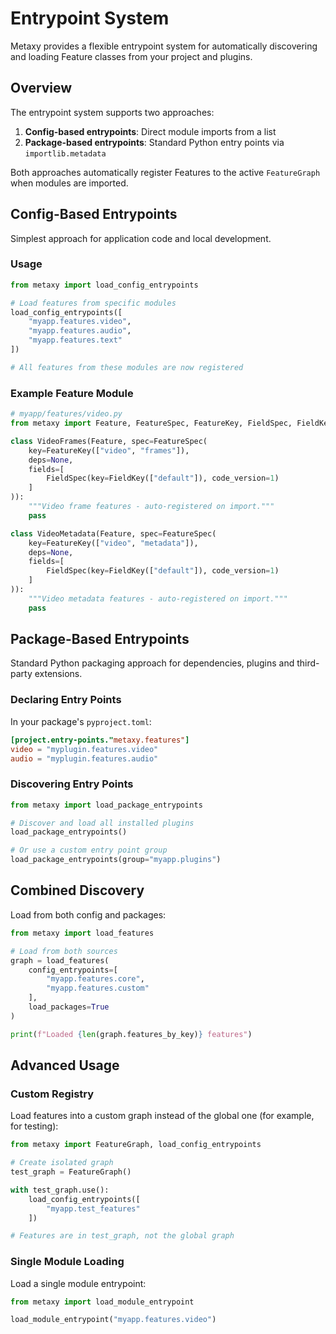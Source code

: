 # Entrypoint System

Metaxy provides a flexible entrypoint system for automatically discovering and loading Feature classes from your project and plugins.

## Overview

The entrypoint system supports two approaches:

1. **Config-based entrypoints**: Direct module imports from a list
2. **Package-based entrypoints**: Standard Python entry points via `importlib.metadata`

Both approaches automatically register Features to the active `FeatureGraph` when modules are imported.

## Config-Based Entrypoints

Simplest approach for application code and local development.

### Usage

```python
from metaxy import load_config_entrypoints

# Load features from specific modules
load_config_entrypoints([
    "myapp.features.video",
    "myapp.features.audio",
    "myapp.features.text"
])

# All features from these modules are now registered
```

### Example Feature Module

```python
# myapp/features/video.py
from metaxy import Feature, FeatureSpec, FeatureKey, FieldSpec, FieldKey

class VideoFrames(Feature, spec=FeatureSpec(
    key=FeatureKey(["video", "frames"]),
    deps=None,
    fields=[
        FieldSpec(key=FieldKey(["default"]), code_version=1)
    ]
)):
    """Video frame features - auto-registered on import."""
    pass

class VideoMetadata(Feature, spec=FeatureSpec(
    key=FeatureKey(["video", "metadata"]),
    deps=None,
    fields=[
        FieldSpec(key=FieldKey(["default"]), code_version=1)
    ]
)):
    """Video metadata features - auto-registered on import."""
    pass
```

## Package-Based Entrypoints

Standard Python packaging approach for dependencies, plugins and third-party extensions.

### Declaring Entry Points

In your package's `pyproject.toml`:

```toml
[project.entry-points."metaxy.features"]
video = "myplugin.features.video"
audio = "myplugin.features.audio"
```

### Discovering Entry Points

```python
from metaxy import load_package_entrypoints

# Discover and load all installed plugins
load_package_entrypoints()

# Or use a custom entry point group
load_package_entrypoints(group="myapp.plugins")
```

## Combined Discovery

Load from both config and packages:

```python
from metaxy import load_features

# Load from both sources
graph = load_features(
    config_entrypoints=[
        "myapp.features.core",
        "myapp.features.custom"
    ],
    load_packages=True
)

print(f"Loaded {len(graph.features_by_key)} features")
```

## Advanced Usage

### Custom Registry

Load features into a custom graph instead of the global one (for example, for testing):

```python
from metaxy import FeatureGraph, load_config_entrypoints

# Create isolated graph
test_graph = FeatureGraph()

with test_graph.use():
    load_config_entrypoints([
        "myapp.test_features"
    ])

# Features are in test_graph, not the global graph
```

### Single Module Loading

Load a single module entrypoint:

```python
from metaxy import load_module_entrypoint

load_module_entrypoint("myapp.features.video")
```
